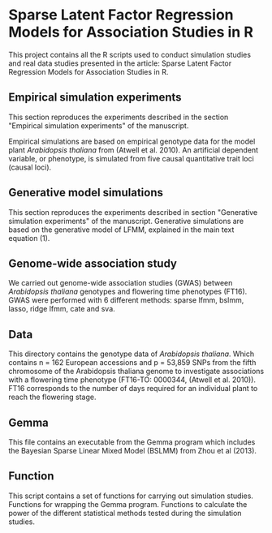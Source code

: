 # Sparse Latent Factor Regression Models for Association Studies in R

This project contains all the R scripts used to conduct simulation studies and real data studies presented in the article: Sparse Latent Factor Regression Models for Association Studies in R.

## Empirical simulation experiments

This section reproduces the experiments described in the section "Empirical simulation experiments" of the manuscript.

Empirical simulations are based on empirical genotype data for the model plant *Arabidopsis thaliana* from (Atwell et al. 2010). An artificial dependent variable, or phenotype, is simulated from five causal quantitative trait loci (causal loci).  

## Generative model simulations

This section reproduces the experiments described in section "Generative simulation experiments" of the manuscript. Generative simulations are based on the generative model of LFMM, explained in the main text equation (1).

## Genome-wide association study

We carried out genome-wide association studies (GWAS) between *Arabidopsis thaliana* genotypes and flowering time phenotypes (FT16). GWAS were performed with 6 different methods: sparse lfmm, bslmm, lasso, ridge lfmm, cate and sva.

## Data

This directory contains the genotype data of *Arabidopsis thaliana*.
Which contains n = 162 European accessions and p = 53,859 SNPs from the fifth chromosome of the Arabidopsis thaliana genome to investigate associations with a flowering time phenotype (FT16-TO: 0000344, (Atwell et al. 2010)). FT16 corresponds to the number of days required for an individual plant to reach the flowering stage.

## Gemma

This file contains an executable from the Gemma program which includes the Bayesian Sparse Linear Mixed Model (BSLMM) from Zhou et al (2013).

## Function

This script contains a set of functions for carrying out simulation studies. Functions for wrapping the Gemma program. Functions to calculate the power of the different statistical methods tested during the simulation studies.

